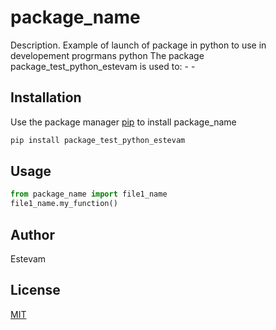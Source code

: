 # package_name

Description. 
Example of launch of package in python to use in developement progrmans python
The package package_test_python_estevam is used to:
	- 
	-

## Installation

Use the package manager [pip](https://pip.pypa.io/en/stable/) to install package_name

```bash
pip install package_test_python_estevam
```

## Usage

```python
from package_name import file1_name
file1_name.my_function()
```

## Author
Estevam

## License
[MIT](https://choosealicense.com/licenses/mit/)

